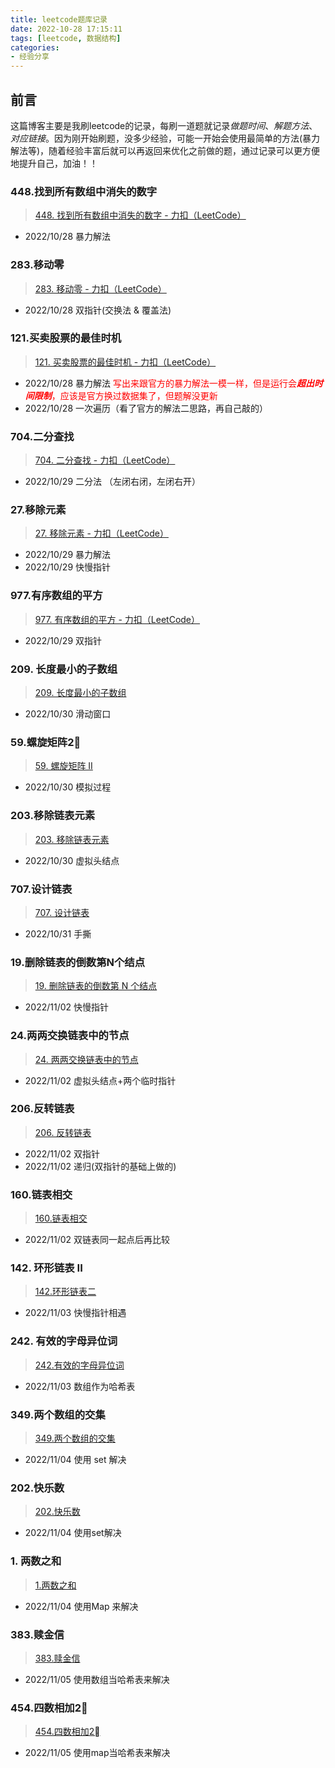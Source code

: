 ```yaml
---
title: leetcode题库记录
date: 2022-10-28 17:15:11
tags: [leetcode, 数据结构]
categories: 
- 经验分享
---
```


## 前言

这篇博客主要是我刷leetcode的记录，每刷一道题就记录*做题时间*、*解题方法*、*对应链接*。因为刚开始刷题，没多少经验，可能一开始会使用最简单的方法(暴力解法等)，随着经验丰富后就可以再返回来优化之前做的题，通过记录可以更方便地提升自己，加油！！





### 448.找到所有数组中消失的数字

>[448. 找到所有数组中消失的数字 - 力扣（LeetCode）](https://leetcode.cn/problems/find-all-numbers-disappeared-in-an-array/)

- 2022/10/28 暴力解法



### 283.移动零

> [283. 移动零 - 力扣（LeetCode）](https://leetcode.cn/problems/move-zeroes/) 

- 2022/10/28 双指针(交换法 & 覆盖法)



### 121.买卖股票的最佳时机

> [121. 买卖股票的最佳时机 - 力扣（LeetCode）](https://leetcode.cn/problems/best-time-to-buy-and-sell-stock/) 

- 2022/10/28 暴力解法 <font color="red">写出来跟官方的暴力解法一模一样，但是运行会***超出时间限制***，应该是官方换过数据集了，但题解没更新</font>
- 2022/10/28 一次遍历（看了官方的解法二思路，再自己敲的）



###  704.二分查找

> [704. 二分查找 - 力扣（LeetCode）](https://leetcode.cn/problems/binary-search/submissions/) 

- 2022/10/29 二分法 （左闭右闭，左闭右开）



### 27.移除元素

>  [27. 移除元素 - 力扣（LeetCode）](https://leetcode.cn/problems/remove-element/submissions/) 

- 2022/10/29 暴力解法
- 2022/10/29 快慢指针



### 977.有序数组的平方

>  [977. 有序数组的平方 - 力扣（LeetCode）](https://leetcode.cn/problems/squares-of-a-sorted-array/submissions/) 

- 2022/10/29 双指针



### 209. 长度最小的子数组

> [209. 长度最小的子数组](https://leetcode.cn/problems/minimum-size-subarray-sum/)

- 2022/10/30 滑动窗口



### 59.螺旋矩阵2⃣️

> [59. 螺旋矩阵 II](https://leetcode.cn/problems/spiral-matrix-ii/)

- 2022/10/30 模拟过程



### 203.移除链表元素

> [203. 移除链表元素](https://leetcode.cn/problems/remove-linked-list-elements/)

- 2022/10/30 虚拟头结点



### 707.设计链表

> [707. 设计链表](https://leetcode.cn/problems/design-linked-list/)

- 2022/10/31 手撕



### 19.删除链表的倒数第N个结点

> [19. 删除链表的倒数第 N 个结点](https://leetcode.cn/problems/remove-nth-node-from-end-of-list/)

- 2022/11/02 快慢指针



### 24.两两交换链表中的节点

> [24. 两两交换链表中的节点](https://leetcode.cn/problems/swap-nodes-in-pairs/)

- 2022/11/02  虚拟头结点+两个临时指针



### 206.反转链表

> [206. 反转链表](https://leetcode.cn/problems/reverse-linked-list/)

- 2022/11/02 双指针
- 2022/11/02 递归(双指针的基础上做的)



### 160.链表相交

> [160.链表相交](https://leetcode.cn/problems/intersection-of-two-linked-lists-lcci/)

- 2022/11/02 双链表同一起点后再比较



### 142. 环形链表 II

> [142.环形链表二](https://leetcode.cn/problems/linked-list-cycle-ii/)

- 2022/11/03 快慢指针相遇



### 242. 有效的字母异位词

> [242.有效的字母异位词](https://leetcode.cn/problems/valid-anagram/)

- 2022/11/03 数组作为哈希表



### 349.两个数组的交集

> [349.两个数组的交集](https://leetcode.cn/problems/intersection-of-two-arrays/)

- 2022/11/04 使用 set 解决



### 202.快乐数

> [202.快乐数](https://leetcode.cn/problems/happy-number/)

- 2022/11/04 使用set解决



### 1. 两数之和

> [1.两数之和](https://leetcode.cn/problems/two-sum/)

- 2022/11/04 使用Map 来解决



### 383.赎金信

> [383.赎金信](https://leetcode.cn/problems/ransom-note/)

- 2022/11/05 使用数组当哈希表来解决



### 454.四数相加2⃣️

> [454.四数相加2⃣️](https://leetcode.cn/problems/4sum-ii/)

- 2022/11/05  使用map当哈希表来解决
